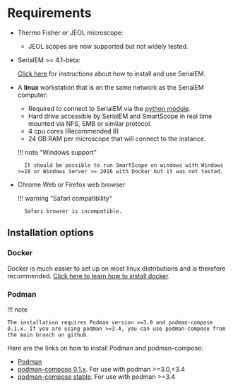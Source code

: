 # Requirements

* Thermo Fisher or JEOL microscope:

    * JEOL scopes are now supported but not widely tested.

* SerialEM >= 4.1-beta:
   
    [Click here](https://bio3d.colorado.edu/SerialEM/) for instructions about how to install and use SerialEM.


* A **linux** workstation that is on the same network as the SerialEM computer:

    * Required to connect to SerialEM via the [python module](https://bio3d.colorado.edu/SerialEM/hlp/html/about_scripts.htm).
    * Hard drive accessible by SerialEM and SmartScope in real time mounted via NFS, SMB or similar protocol.
    * 4 cpu cores (Recommended 8)
    * 24 GB RAM per microscope that will connect to the instance.

    !!! note "Windows support"

        It should be possible to run SmartScope on windows with Windows >=10 or Windows Server >= 2016 with Docker but it was not tested.

* Chrome Web or Firefox web browser

    !!! warning "Safari compatibility"
        
        Safari browser is incompatible.
    
     
## Installation options

### Docker

Docker is much easier to set up on most linux distributions and is therefore recommended. [Click here to learn how to install docker](https://docs.docker.com/engine/install/).

### Podman

!!! note
    
    The installation requires Podman version >=3.0 and podman-compose 0.1.x. If you are using podman >=3.4, you can use podman-compose from the main branch on github.

Here are the links on how to install Podman and podman-compose:

* [Podman](https://podman.io/getting-started/installation)
* [podman-compose 0.1.x](https://github.com/containers/podman-compose/tree/0.1.x). For use with podman >=3.0,<3.4
* [podman-compose stable](https://github.com/containers/podman-compose/tree/stable>). For use with podman >=3.4